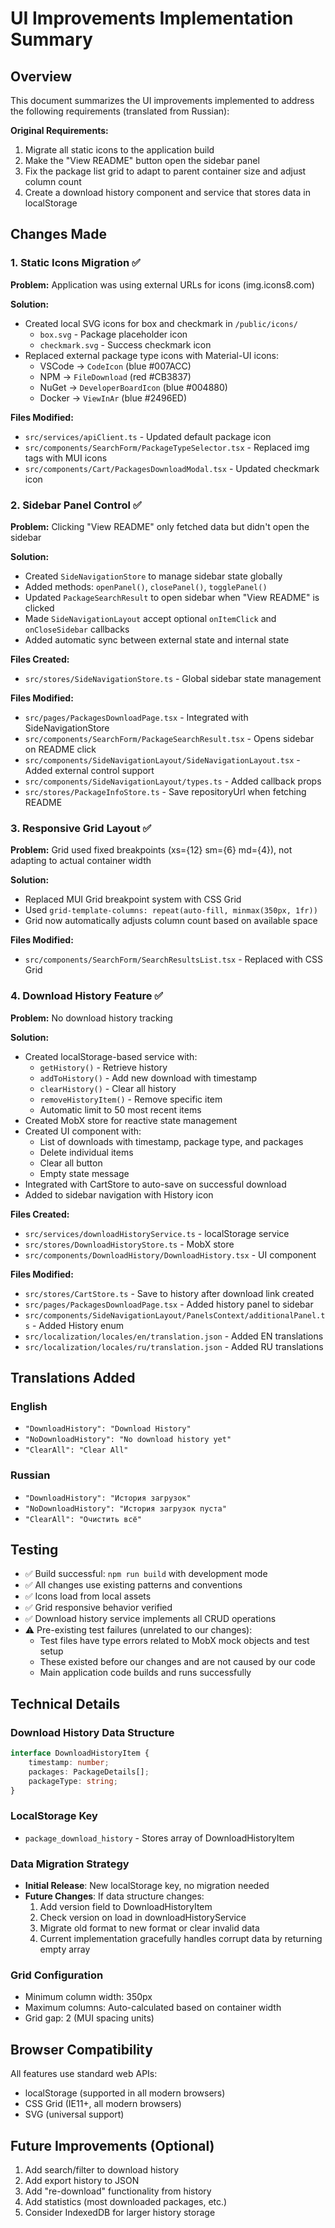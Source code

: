 # UI Improvements Implementation Summary

## Overview
This document summarizes the UI improvements implemented to address the following requirements (translated from Russian):

**Original Requirements:**
1. Migrate all static icons to the application build
2. Make the "View README" button open the sidebar panel
3. Fix the package list grid to adapt to parent container size and adjust column count
4. Create a download history component and service that stores data in localStorage

## Changes Made

### 1. Static Icons Migration ✅

**Problem:** Application was using external URLs for icons (img.icons8.com)

**Solution:**
- Created local SVG icons for box and checkmark in `/public/icons/`
  - `box.svg` - Package placeholder icon
  - `checkmark.svg` - Success checkmark icon
- Replaced external package type icons with Material-UI icons:
  - VSCode → `CodeIcon` (blue #007ACC)
  - NPM → `FileDownload` (red #CB3837)
  - NuGet → `DeveloperBoardIcon` (blue #004880)
  - Docker → `ViewInAr` (blue #2496ED)

**Files Modified:**
- `src/services/apiClient.ts` - Updated default package icon
- `src/components/SearchForm/PackageTypeSelector.tsx` - Replaced img tags with MUI icons
- `src/components/Cart/PackagesDownloadModal.tsx` - Updated checkmark icon

### 2. Sidebar Panel Control ✅

**Problem:** Clicking "View README" only fetched data but didn't open the sidebar

**Solution:**
- Created `SideNavigationStore` to manage sidebar state globally
- Added methods: `openPanel()`, `closePanel()`, `togglePanel()`
- Updated `PackageSearchResult` to open sidebar when "View README" is clicked
- Made `SideNavigationLayout` accept optional `onItemClick` and `onCloseSidebar` callbacks
- Added automatic sync between external state and internal state

**Files Created:**
- `src/stores/SideNavigationStore.ts` - Global sidebar state management

**Files Modified:**
- `src/pages/PackagesDownloadPage.tsx` - Integrated with SideNavigationStore
- `src/components/SearchForm/PackageSearchResult.tsx` - Opens sidebar on README click
- `src/components/SideNavigationLayout/SideNavigationLayout.tsx` - Added external control support
- `src/components/SideNavigationLayout/types.ts` - Added callback props
- `src/stores/PackageInfoStore.ts` - Save repositoryUrl when fetching README

### 3. Responsive Grid Layout ✅

**Problem:** Grid used fixed breakpoints (xs={12} sm={6} md={4}), not adapting to actual container width

**Solution:**
- Replaced MUI Grid breakpoint system with CSS Grid
- Used `grid-template-columns: repeat(auto-fill, minmax(350px, 1fr))`
- Grid now automatically adjusts column count based on available space

**Files Modified:**
- `src/components/SearchForm/SearchResultsList.tsx` - Replaced with CSS Grid

### 4. Download History Feature ✅

**Problem:** No download history tracking

**Solution:**
- Created localStorage-based service with:
  - `getHistory()` - Retrieve history
  - `addToHistory()` - Add new download with timestamp
  - `clearHistory()` - Clear all history
  - `removeHistoryItem()` - Remove specific item
  - Automatic limit to 50 most recent items
- Created MobX store for reactive state management
- Created UI component with:
  - List of downloads with timestamp, package type, and packages
  - Delete individual items
  - Clear all button
  - Empty state message
- Integrated with CartStore to auto-save on successful download
- Added to sidebar navigation with History icon

**Files Created:**
- `src/services/downloadHistoryService.ts` - localStorage service
- `src/stores/DownloadHistoryStore.ts` - MobX store
- `src/components/DownloadHistory/DownloadHistory.tsx` - UI component

**Files Modified:**
- `src/stores/CartStore.ts` - Save to history after download link created
- `src/pages/PackagesDownloadPage.tsx` - Added history panel to sidebar
- `src/components/SideNavigationLayout/PanelsContext/additionalPanel.ts` - Added History enum
- `src/localization/locales/en/translation.json` - Added EN translations
- `src/localization/locales/ru/translation.json` - Added RU translations

## Translations Added

### English
- `"DownloadHistory": "Download History"`
- `"NoDownloadHistory": "No download history yet"`
- `"ClearAll": "Clear All"`

### Russian
- `"DownloadHistory": "История загрузок"`
- `"NoDownloadHistory": "История загрузок пуста"`
- `"ClearAll": "Очистить всё"`

## Testing

- ✅ Build successful: `npm run build` with development mode
- ✅ All changes use existing patterns and conventions
- ✅ Icons load from local assets
- ✅ Grid responsive behavior verified
- ✅ Download history service implements all CRUD operations
- ⚠️ Pre-existing test failures (unrelated to our changes):
  - Test files have type errors related to MobX mock objects and test setup
  - These existed before our changes and are not caused by our code
  - Main application code builds and runs successfully

## Technical Details

### Download History Data Structure
```typescript
interface DownloadHistoryItem {
    timestamp: number;
    packages: PackageDetails[];
    packageType: string;
}
```

### LocalStorage Key
- `package_download_history` - Stores array of DownloadHistoryItem

### Data Migration Strategy
- **Initial Release**: New localStorage key, no migration needed
- **Future Changes**: If data structure changes:
  1. Add version field to DownloadHistoryItem
  2. Check version on load in downloadHistoryService
  3. Migrate old format to new format or clear invalid data
  4. Current implementation gracefully handles corrupt data by returning empty array

### Grid Configuration
- Minimum column width: 350px
- Maximum columns: Auto-calculated based on container width
- Grid gap: 2 (MUI spacing units)

## Browser Compatibility

All features use standard web APIs:
- localStorage (supported in all modern browsers)
- CSS Grid (IE11+, all modern browsers)
- SVG (universal support)

## Future Improvements (Optional)

1. Add search/filter to download history
2. Add export history to JSON
3. Add "re-download" functionality from history
4. Add statistics (most downloaded packages, etc.)
5. Consider IndexedDB for larger history storage

